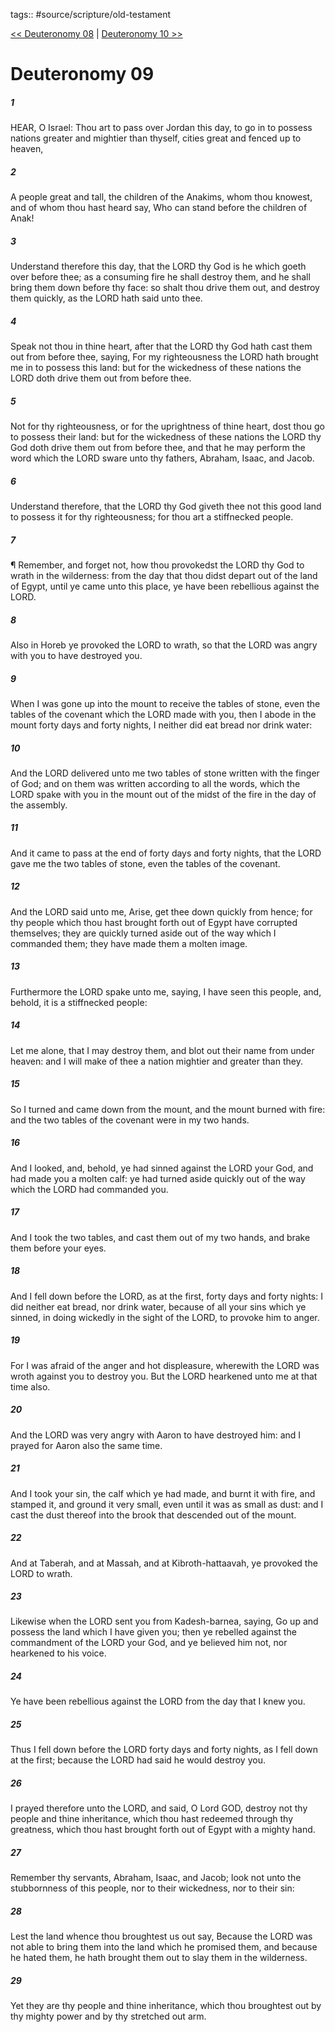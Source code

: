 tags:: #source/scripture/old-testament

[<< Deuteronomy 08](old-testament/05_Deuteronomy/Deuteronomy_08.md) | [Deuteronomy 10 >>](old-testament/05_Deuteronomy/Deuteronomy_10.md)

# Deuteronomy 09

##### 1

HEAR, O Israel: Thou art to pass over Jordan this day, to go in to possess nations greater and mightier than thyself, cities great and fenced up to heaven,

##### 2

A people great and tall, the children of the Anakims, whom thou knowest, and of whom thou hast heard say, Who can stand before the children of Anak!

##### 3

Understand therefore this day, that the LORD thy God is he which goeth over before thee; as a consuming fire he shall destroy them, and he shall bring them down before thy face: so shalt thou drive them out, and destroy them quickly, as the LORD hath said unto thee.

##### 4

Speak not thou in thine heart, after that the LORD thy God hath cast them out from before thee, saying, For my righteousness the LORD hath brought me in to possess this land: but for the wickedness of these nations the LORD doth drive them out from before thee.

##### 5

Not for thy righteousness, or for the uprightness of thine heart, dost thou go to possess their land: but for the wickedness of these nations the LORD thy God doth drive them out from before thee, and that he may perform the word which the LORD sware unto thy fathers, Abraham, Isaac, and Jacob.

##### 6

Understand therefore, that the LORD thy God giveth thee not this good land to possess it for thy righteousness; for thou art a stiffnecked people.

##### 7

¶ Remember, and forget not, how thou provokedst the LORD thy God to wrath in the wilderness: from the day that thou didst depart out of the land of Egypt, until ye came unto this place, ye have been rebellious against the LORD.

##### 8

Also in Horeb ye provoked the LORD to wrath, so that the LORD was angry with you to have destroyed you.

##### 9

When I was gone up into the mount to receive the tables of stone, even the tables of the covenant which the LORD made with you, then I abode in the mount forty days and forty nights, I neither did eat bread nor drink water:

##### 10

And the LORD delivered unto me two tables of stone written with the finger of God; and on them was written according to all the words, which the LORD spake with you in the mount out of the midst of the fire in the day of the assembly.

##### 11

And it came to pass at the end of forty days and forty nights, that the LORD gave me the two tables of stone, even the tables of the covenant.

##### 12

And the LORD said unto me, Arise, get thee down quickly from hence; for thy people which thou hast brought forth out of Egypt have corrupted themselves; they are quickly turned aside out of the way which I commanded them; they have made them a molten image.

##### 13

Furthermore the LORD spake unto me, saying, I have seen this people, and, behold, it is a stiffnecked people:

##### 14

Let me alone, that I may destroy them, and blot out their name from under heaven: and I will make of thee a nation mightier and greater than they.

##### 15

So I turned and came down from the mount, and the mount burned with fire: and the two tables of the covenant were in my two hands.

##### 16

And I looked, and, behold, ye had sinned against the LORD your God, and had made you a molten calf: ye had turned aside quickly out of the way which the LORD had commanded you.

##### 17

And I took the two tables, and cast them out of my two hands, and brake them before your eyes.

##### 18

And I fell down before the LORD, as at the first, forty days and forty nights: I did neither eat bread, nor drink water, because of all your sins which ye sinned, in doing wickedly in the sight of the LORD, to provoke him to anger.

##### 19

For I was afraid of the anger and hot displeasure, wherewith the LORD was wroth against you to destroy you. But the LORD hearkened unto me at that time also.

##### 20

And the LORD was very angry with Aaron to have destroyed him: and I prayed for Aaron also the same time.

##### 21

And I took your sin, the calf which ye had made, and burnt it with fire, and stamped it, and ground it very small, even until it was as small as dust: and I cast the dust thereof into the brook that descended out of the mount.

##### 22

And at Taberah, and at Massah, and at Kibroth-hattaavah, ye provoked the LORD to wrath.

##### 23

Likewise when the LORD sent you from Kadesh-barnea, saying, Go up and possess the land which I have given you; then ye rebelled against the commandment of the LORD your God, and ye believed him not, nor hearkened to his voice.

##### 24

Ye have been rebellious against the LORD from the day that I knew you.

##### 25

Thus I fell down before the LORD forty days and forty nights, as I fell down at the first; because the LORD had said he would destroy you.

##### 26

I prayed therefore unto the LORD, and said, O Lord GOD, destroy not thy people and thine inheritance, which thou hast redeemed through thy greatness, which thou hast brought forth out of Egypt with a mighty hand.

##### 27

Remember thy servants, Abraham, Isaac, and Jacob; look not unto the stubbornness of this people, nor to their wickedness, nor to their sin:

##### 28

Lest the land whence thou broughtest us out say, Because the LORD was not able to bring them into the land which he promised them, and because he hated them, he hath brought them out to slay them in the wilderness.

##### 29

Yet they are thy people and thine inheritance, which thou broughtest out by thy mighty power and by thy stretched out arm.
